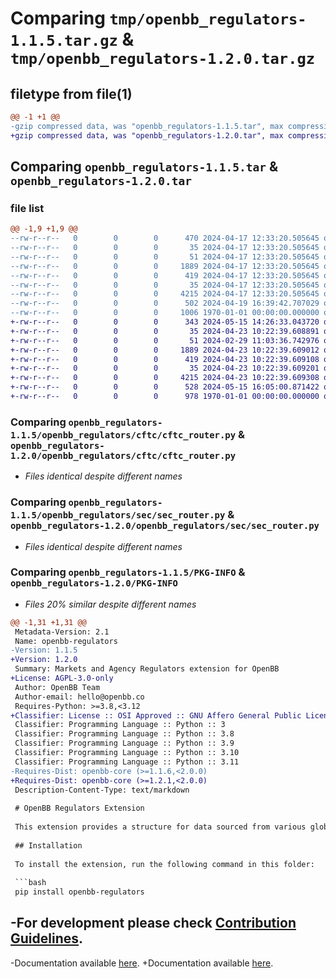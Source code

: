 # Comparing `tmp/openbb_regulators-1.1.5.tar.gz` & `tmp/openbb_regulators-1.2.0.tar.gz`

## filetype from file(1)

```diff
@@ -1 +1 @@
-gzip compressed data, was "openbb_regulators-1.1.5.tar", max compression
+gzip compressed data, was "openbb_regulators-1.2.0.tar", max compression
```

## Comparing `openbb_regulators-1.1.5.tar` & `openbb_regulators-1.2.0.tar`

### file list

```diff
@@ -1,9 +1,9 @@
--rw-r--r--   0        0        0      470 2024-04-17 12:33:20.505645 openbb_regulators-1.1.5/README.md
--rw-r--r--   0        0        0       35 2024-04-17 12:33:20.505645 openbb_regulators-1.1.5/openbb_regulators/__init__.py
--rw-r--r--   0        0        0       51 2024-04-17 12:33:20.505645 openbb_regulators-1.1.5/openbb_regulators/cftc/__init__.py
--rw-r--r--   0        0        0     1889 2024-04-17 12:33:20.505645 openbb_regulators-1.1.5/openbb_regulators/cftc/cftc_router.py
--rw-r--r--   0        0        0      419 2024-04-17 12:33:20.505645 openbb_regulators-1.1.5/openbb_regulators/regulators_router.py
--rw-r--r--   0        0        0       35 2024-04-17 12:33:20.505645 openbb_regulators-1.1.5/openbb_regulators/sec/__init__.py
--rw-r--r--   0        0        0     4215 2024-04-17 12:33:20.505645 openbb_regulators-1.1.5/openbb_regulators/sec/sec_router.py
--rw-r--r--   0        0        0      502 2024-04-19 16:39:42.707029 openbb_regulators-1.1.5/pyproject.toml
--rw-r--r--   0        0        0     1006 1970-01-01 00:00:00.000000 openbb_regulators-1.1.5/PKG-INFO
+-rw-r--r--   0        0        0      343 2024-05-15 14:26:33.043720 openbb_regulators-1.2.0/README.md
+-rw-r--r--   0        0        0       35 2024-04-23 10:22:39.608891 openbb_regulators-1.2.0/openbb_regulators/__init__.py
+-rw-r--r--   0        0        0       51 2024-02-29 11:03:36.742976 openbb_regulators-1.2.0/openbb_regulators/cftc/__init__.py
+-rw-r--r--   0        0        0     1889 2024-04-23 10:22:39.609012 openbb_regulators-1.2.0/openbb_regulators/cftc/cftc_router.py
+-rw-r--r--   0        0        0      419 2024-04-23 10:22:39.609108 openbb_regulators-1.2.0/openbb_regulators/regulators_router.py
+-rw-r--r--   0        0        0       35 2024-04-23 10:22:39.609201 openbb_regulators-1.2.0/openbb_regulators/sec/__init__.py
+-rw-r--r--   0        0        0     4215 2024-04-23 10:22:39.609308 openbb_regulators-1.2.0/openbb_regulators/sec/sec_router.py
+-rw-r--r--   0        0        0      528 2024-05-15 16:05:00.871422 openbb_regulators-1.2.0/pyproject.toml
+-rw-r--r--   0        0        0      978 1970-01-01 00:00:00.000000 openbb_regulators-1.2.0/PKG-INFO
```

### Comparing `openbb_regulators-1.1.5/openbb_regulators/cftc/cftc_router.py` & `openbb_regulators-1.2.0/openbb_regulators/cftc/cftc_router.py`

 * *Files identical despite different names*

### Comparing `openbb_regulators-1.1.5/openbb_regulators/sec/sec_router.py` & `openbb_regulators-1.2.0/openbb_regulators/sec/sec_router.py`

 * *Files identical despite different names*

### Comparing `openbb_regulators-1.1.5/PKG-INFO` & `openbb_regulators-1.2.0/PKG-INFO`

 * *Files 20% similar despite different names*

```diff
@@ -1,31 +1,31 @@
 Metadata-Version: 2.1
 Name: openbb-regulators
-Version: 1.1.5
+Version: 1.2.0
 Summary: Markets and Agency Regulators extension for OpenBB
+License: AGPL-3.0-only
 Author: OpenBB Team
 Author-email: hello@openbb.co
 Requires-Python: >=3.8,<3.12
+Classifier: License :: OSI Approved :: GNU Affero General Public License v3
 Classifier: Programming Language :: Python :: 3
 Classifier: Programming Language :: Python :: 3.8
 Classifier: Programming Language :: Python :: 3.9
 Classifier: Programming Language :: Python :: 3.10
 Classifier: Programming Language :: Python :: 3.11
-Requires-Dist: openbb-core (>=1.1.6,<2.0.0)
+Requires-Dist: openbb-core (>=1.2.1,<2.0.0)
 Description-Content-Type: text/markdown
 
 # OpenBB Regulators Extension
 
 This extension provides a structure for data sourced from various global market regulators.
 
 ## Installation
 
 To install the extension, run the following command in this folder:
 
 ```bash
 pip install openbb-regulators
 ```
 
-For development please check [Contribution Guidelines](https://github.com/OpenBB-finance/OpenBBTerminal/blob/develop/openbb_platform/CONTRIBUTING.md).
-
-Documentation available [here](https://docs.openbb.co/platform).
+Documentation available [here](https://docs.openbb.co/platform/development/contributing).
```

